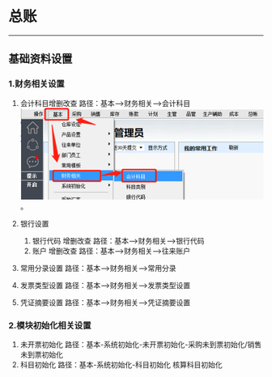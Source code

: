 # 总账

----

## 基础资料设置

### 1.财务相关设置

1. 会计科目增删改查  路径：基本—>财务相关—>会计科目
 ![图 0](../images/382c62d55ae8b693b550710208989dabb79428c32fe40491d29e62248b924050.png)。

2. 银行设置
   1. 银行代码 增删改查 路径：基本—>财务相关—>银行代码
   2. 账户 增删改查  路径：基本—>财务相关—>往来账户

3. 常用分录设置  路径：基本—>财务相关—>常用分录
4. 发票类型设置 路径：基本—>财务相关—>发票类型设置
5. 凭证摘要设置 路径：基本—>财务相关—>凭证摘要设置

### 2.模块初始化相关设置

1. 未开票初始化 路径：基本-系统初始化-未开票初始化-采购未到票初始化/销售未到票初始化
2. 科目初始化 路径：基本-系统初始化-科目初始化   核算科目初始化
